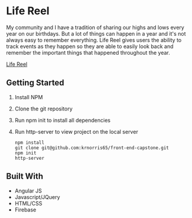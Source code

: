 # Life Reel

My community and I have a tradition of sharing our highs and lows every year on our birthdays.
But a lot of things can happen in a year and it's not always easy to remember everything. Life Reel gives users the ability to track events as they happen so they are able to easily look back and remember the important things that happened throughout the year.

[Life Reel](https://life-reel.firebaseapp.com)

## Getting Started

1. Install NPM
2. Clone the git repository
3. Run npm init to install all dependencies
4. Run http-server to view project on the local server

    ```
    npm install
    git clone git@github.com:krnorris65/front-end-capstone.git
    npm init
    http-server
    ```



## Built With

* Angular JS
* Javascript/JQuery
* HTML/CSS
* Firebase
